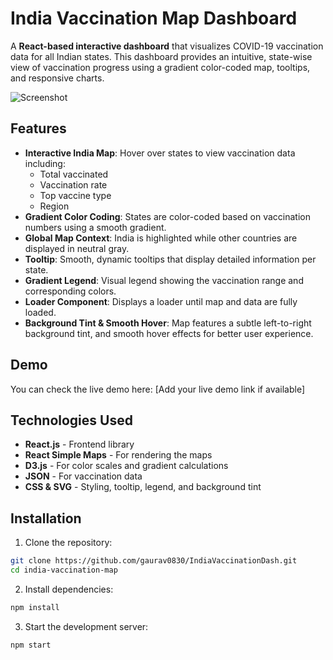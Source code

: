 
# India Vaccination Map Dashboard

A **React-based interactive dashboard** that visualizes COVID-19 vaccination data for all Indian states. This dashboard provides an intuitive, state-wise view of vaccination progress using a gradient color-coded map, tooltips, and responsive charts. 

![Screenshot](path-to-screenshot.png)


## Features

- **Interactive India Map**: Hover over states to view vaccination data including:
  - Total vaccinated
  - Vaccination rate
  - Top vaccine type
  - Region
- **Gradient Color Coding**: States are color-coded based on vaccination numbers using a smooth gradient.
- **Global Map Context**: India is highlighted while other countries are displayed in neutral gray.
- **Tooltip**: Smooth, dynamic tooltips that display detailed information per state.
- **Gradient Legend**: Visual legend showing the vaccination range and corresponding colors.
- **Loader Component**: Displays a loader until map and data are fully loaded.
- **Background Tint & Smooth Hover**: Map features a subtle left-to-right background tint, and smooth hover effects for better user experience.



## Demo

You can check the live demo here: [Add your live demo link if available]
## Technologies Used

- **React.js** - Frontend library  
- **React Simple Maps** - For rendering the maps  
- **D3.js** - For color scales and gradient calculations  
- **JSON** - For vaccination data  
- **CSS & SVG** - Styling, tooltip, legend, and background tint  


## Installation

1. Clone the repository:

```bash
git clone https://github.com/gaurav0830/IndiaVaccinationDash.git
cd india-vaccination-map
```
2. Install dependencies:

```bash
npm install
```

3. Start the development server:

```bash
npm start
```
    
